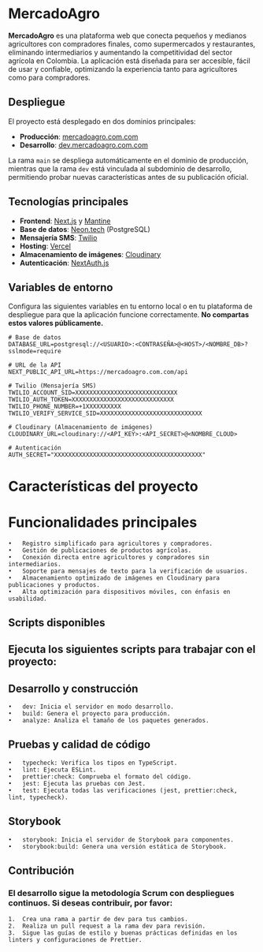 # MercadoAgro

**MercadoAgro** es una plataforma web que conecta pequeños y medianos agricultores con compradores finales, como supermercados y restaurantes, eliminando intermediarios y aumentando la competitividad del sector agrícola en Colombia. La aplicación está diseñada para ser accesible, fácil de usar y confiable, optimizando la experiencia tanto para agricultores como para compradores.

## Despliegue

El proyecto está desplegado en dos dominios principales:
- **Producción**: [mercadoagro.com.com](https://mercadoagro.com.com)  
- **Desarrollo**: [dev.mercadoagro.com.com](https://dev.mercadoagro.com.com)

La rama `main` se despliega automáticamente en el dominio de producción, mientras que la rama `dev` está vinculada al subdominio de desarrollo, permitiendo probar nuevas características antes de su publicación oficial.

## Tecnologías principales

- **Frontend**: [Next.js](https://nextjs.org/) y [Mantine](https://mantine.dev/)
- **Base de datos**: [Neon.tech](https://neon.tech/) (PostgreSQL)
- **Mensajería SMS**: [Twilio](https://www.twilio.com/)
- **Hosting**: [Vercel](https://vercel.com/)
- **Almacenamiento de imágenes**: [Cloudinary](https://cloudinary.com/)
- **Autenticación**: [NextAuth.js](https://next-auth.js.org/)

## Variables de entorno

Configura las siguientes variables en tu entorno local o en tu plataforma de despliegue para que la aplicación funcione correctamente. **No compartas estos valores públicamente.**

```env
# Base de datos
DATABASE_URL=postgresql://<USUARIO>:<CONTRASEÑA>@<HOST>/<NOMBRE_DB>?sslmode=require

# URL de la API
NEXT_PUBLIC_API_URL=https://mercadoagro.com.com/api

# Twilio (Mensajería SMS)
TWILIO_ACCOUNT_SID=XXXXXXXXXXXXXXXXXXXXXXXXXXXXX
TWILIO_AUTH_TOKEN=XXXXXXXXXXXXXXXXXXXXXXXXXXXXX
TWILIO_PHONE_NUMBER=+1XXXXXXXXXX
TWILIO_VERIFY_SERVICE_SID=XXXXXXXXXXXXXXXXXXXXXXXXXXXXX

# Cloudinary (Almacenamiento de imágenes)
CLOUDINARY_URL=cloudinary://<API_KEY>:<API_SECRET>@<NOMBRE_CLOUD>

# Autenticación
AUTH_SECRET="XXXXXXXXXXXXXXXXXXXXXXXXXXXXXXXXXXXXXXXXXX"
```

# Características del proyecto

# Funcionalidades principales

	•	Registro simplificado para agricultores y compradores.
	•	Gestión de publicaciones de productos agrícolas.
	•	Conexión directa entre agricultores y compradores sin intermediarios.
	•	Soporte para mensajes de texto para la verificación de usuarios.
	•	Almacenamiento optimizado de imágenes en Cloudinary para publicaciones y productos.
	•	Alta optimización para dispositivos móviles, con énfasis en usabilidad.

## Scripts disponibles

## Ejecuta los siguientes scripts para trabajar con el proyecto:

## Desarrollo y construcción

	•	dev: Inicia el servidor en modo desarrollo.
	•	build: Genera el proyecto para producción.
	•	analyze: Analiza el tamaño de los paquetes generados.

## Pruebas y calidad de código

	•	typecheck: Verifica los tipos en TypeScript.
	•	lint: Ejecuta ESLint.
	•	prettier:check: Comprueba el formato del código.
	•	jest: Ejecuta las pruebas con Jest.
	•	test: Ejecuta todas las verificaciones (jest, prettier:check, lint, typecheck).

## Storybook

	•	storybook: Inicia el servidor de Storybook para componentes.
	•	storybook:build: Genera una versión estática de Storybook.

## Contribución

### El desarrollo sigue la metodología Scrum con despliegues continuos. Si deseas contribuir, por favor:
	1.	Crea una rama a partir de dev para tus cambios.
	2.	Realiza un pull request a la rama dev para revisión.
	3.	Sigue las guías de estilo y buenas prácticas definidas en los linters y configuraciones de Prettier.
